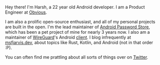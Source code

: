 Hey there! I'm Harsh, a 22 year old Android developer. I am a Product Engineer at [Obvious](https://obvious.in).

I am also a prolific open-source enthusiast, and all of my personal projects are built in the open. I'm the lead maintainer of [Android Password Store](https://msfjarvis.dev/aps), which has been a pet project of mine for nearly 3 years now. I also am a maintainer of [WireGuard](https://wireguard.com)'s Android [client](https://play.google.com/store/apps/details?id=com.wireguard.android). I blog infrequently at [msfjarvis.dev](https://msfjarvis.dev), about topics like Rust, Kotlin, and Android (not in that order :P).

You can often find me prattling about all sorts of things over on [Twitter](https://twitter.com/msfjarvis).
